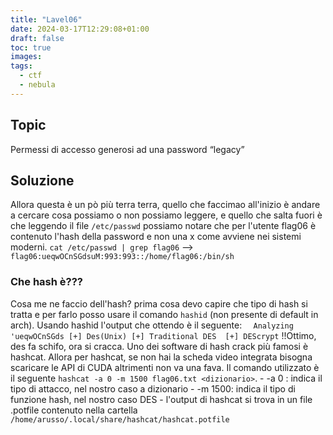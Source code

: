 ```yaml
---
title: "Lavel06"
date: 2024-03-17T12:29:08+01:00
draft: false
toc: true
images:
tags: 
  - ctf
  - nebula
---
```

## Topic
Permessi di accesso generosi ad una password “legacy”
## Soluzione
Allora questa è un pò più terra terra, quello che faccimao all'inizio è andare a cercare cosa possiamo o non possiamo leggere, e quello che salta fuori è che leggendo il file `/etc/passwd` possiamo notare che per l'utente flag06 è contenuto l'hash della password e non una x come avviene nei sistemi moderni.
`cat /etc/passwd | grep flag06` --> `flag06:ueqwOCnSGdsuM:993:993::/home/flag06:/bin/sh`
### Che hash è???
Cosa me ne faccio dell'hash? prima cosa devo capire che tipo di hash si tratta e per farlo posso usare il comando `hashid` (non presente di default in arch). Usando hashid l'output che ottendo è il seguente:
`   Analyzing 'ueqwOCnSGds
    [+] Des(Unix)
    [+] Traditional DES 
    [+] DEScrypt ` 
!!Ottimo, des fa schifo, ora si cracca. Uno dei software di hash crack più famosi è hashcat. Allora per hashcat, se non hai la scheda video integrata bisogna scaricare le API di CUDA altrimenti non va una fava. Il comando utilizzato è il seguente `hashcat -a 0 -m 1500 flag06.txt <dizionario>`.
    - -a 0 : indica il tipo di attacco, nel nostro caso a dizionario
    - -m 1500: indica il tipo di funzione hash, nel nostro caso DES
    - l'output di hashcat si trova in un file .potfile contenuto nella cartella `/home/arusso/.local/share/hashcat/hashcat.potfile`

